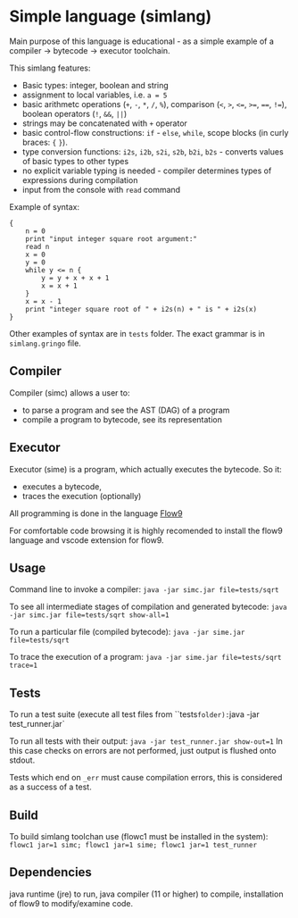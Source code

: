Simple language (simlang)
================================

Main purpose of this language is educational - as a simple example of a compiler -> bytecode -> executor toolchain.

This simlang features:
* Basic types: integer, boolean and string
* assignment to local variables, i.e. `a = 5`
* basic arithmetc operations (`+`, `-`, `*`, `/`, `%`), comparison (`<`, `>`, `<=`, `>=`, `==`, `!=`), boolean operators (`!`, `&&`, `||`)
* strings may be concatenated with `+` operator
* basic control-flow constructions: `if` - `else`, `while`, scope blocks (in curly braces: `{` `}`).
* type conversion functions: `i2s`, `i2b`, `s2i`, `s2b`, `b2i`, `b2s` - converts values of basic types to other types
* no explicit variable typing is needed - compiler determines types of expressions during compilation
* input from the console with `read` command

Example of syntax:
```
{
	n = 0
	print "input integer square root argument:"
	read n
	x = 0
	y = 0
	while y <= n {
		y = y + x + x + 1
		x = x + 1
	}
	x = x - 1
	print "integer square root of " + i2s(n) + " is " + i2s(x)
}
```

Other examples of syntax are in `tests` folder.
The exact grammar is in `simlang.gringo` file.

Compiler
---------

Compiler (simc) allows a user to:
 * to parse a program and see the AST (DAG) of a program
 * compile a program to bytecode, see its representation
 
Executor
--------

Executor (sime) is a program, which actually executes the bytecode. So it:
 * executes a bytecode, 
 * traces the execution (optionally)

All programming is done in the language  [Flow9](https://github.com/area9innovation/flow9)

For comfortable code browsing it is highly recomended to install the flow9 language and vscode
extension for flow9. 

Usage
-----
Command line to invoke a compiler:
`java -jar simc.jar file=tests/sqrt`

To see all intermediate stages of compilation and generated bytecode:
`java -jar simc.jar file=tests/sqrt show-all=1`

To run a particular file (compiled bytecode):
`java -jar sime.jar file=tests/sqrt`

To trace the execution of a program:
`java -jar sime.jar file=tests/sqrt trace=1`

Tests
-----
To run a test suite (execute all test files from ``tests` folder):
`java -jar test_runner.jar`

To run all tests with their output:
`java -jar test_runner.jar show-out=1`
In this case checks on errors are not performed, just output is flushed onto stdout.

Tests which end on `_err` must cause compilation errors, this is considered as a success of a test.

Build
-----
To build simlang toolchan use (flowc1 must be installed in the system):
`flowc1 jar=1 simc; flowc1 jar=1 sime; flowc1 jar=1 test_runner`

Dependencies
------------
java runtime (jre) to run, java compiler (11 or higher) to compile, installation of flow9 to modify/examine code.
